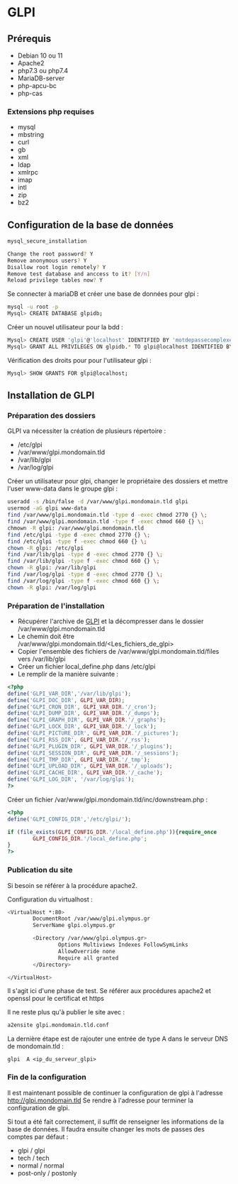 # GLPI
## Prérequis

- Debian 10 ou 11
- Apache2
- php7.3 ou php7.4
- MariaDB-server
- php-apcu-bc
- php-cas

### Extensions php requises

- mysql
- mbstring
- curl
- gb
- xml
- ldap
- xmlrpc
- imap
- intl
- zip
- bz2

## Configuration de la base de données

```bash
mysql_secure_installation

Change the root password? Y
Remove anonymous users? Y
Disallow root login remotely? Y
Remove test database and anccess to it? [Y/n]
Reload privilege tables now? Y
```

Se connecter à mariaDB et créer une base de données pour glpi :

```bash
mysql -u root -p
Mysql> CREATE DATABASE glpidb;
```

Créer un nouvel utilisateur pour la bdd : 

```bash
Mysql> CREATE USER 'glpi'@'localhost' IDENTIFIED BY 'motdepassecomplexe';
Mysql> GRANT ALL PRIVILEGES ON glpidb.* TO glpi@localhost IDENTIFIED BY 'motdepassecomplexe';
```

Vérification des droits pour pour l'utilisateur glpi :

```bash
Mysql> SHOW GRANTS FOR glpi@localhost;
```

## Installation de GLPI

### Préparation des dossiers

GLPI va nécessiter la création de plusieurs répertoire :

- /etc/glpi
- /var/www/glpi.mondomain.tld
- /var/lib/glpi
- /var/log/glpi

Créer un utilisateur pour glpi, changer le propriétaire des dossiers et mettre l'user www-data dans le groupe glpi :

```bash
useradd -s /bin/false -d /var/www/glpi.mondomain.tld glpi
usermod -aG glpi www-data
find /var/www/glpi.mondomain.tld -type d -exec chmod 2770 {} \;
find /var/www/glpi.mondomain.tld -type f -exec chmod 660 {} \;
chmown -R glpi: /var/www/glpi.mondomain.tld
find /etc/glpi -type d -exec chmod 2770 {} \;
find /etc/glpi -type f -exec chmod 660 {} \;
chown -R glpi: /etc/glpi
find /var/lib/glpi -type d -exec chmod 2770 {} \;
find /var/lib/glpi -type f -exec chmod 660 {} \;
chown -R glpi: /var/lib/glpi
find /var/log/glpi -type d -exec chmod 2770 {} \;
find /var/log/glpi -type f -exec chmod 660 {} \;
chown -R glpi: /var/log/glpi
```

### Préparation de l'installation

- Récupérer l'archive de [GLPI](https://glpi-project.org/fr/telecharger-glpi/) et la décompresser dans le dossier /var/www/glpi.mondomain.tld
- Le chemin doit être /var/www/glpi.mondomain.tld/<Les_fichiers_de_glpi>
- Copier l'ensemble des fichiers de /var/www/glpi.mondomain.tld/files vers /var/lib/glpi
- Créer un fichier local_define.php dans /etc/glpi
- Le remplir de la manière suivante :

```php
<?php
define('GLPI_VAR_DIR','/var/lib/glpi');
define('GLPI_DOC_DIR', GLPI_VAR_DIR);
define('GLPI_CRON_DIR', GLPI_VAR_DIR.'/_cron');
define('GLPI_DUMP_DIR', GLPI_VAR_DIR.'/_dumps');
define('GLPI_GRAPH_DIR', GLPI_VAR_DIR.'/_graphs');
define('GLPI_LOCK_DIR', GLPI_VAR_DIR.'/_lock');
define('GLPI_PICTURE_DIR', GLPI_VAR_DIR.'/_pictures');
define('GLPI_RSS_DIR', GLPI_VAR_DIR.'/_rss');
define('GLPI_PLUGIN_DIR', GLPI_VAR_DIR.'/_plugins');
define('GLPI_SESSION_DIR', GLPI_VAR_DIR.'/_sessions');
define('GLPI_TMP_DIR', GLPI_VAR_DIR.'/_tmp');
define('GLPI_UPLOAD_DIR', GLPI_VAR_DIR.'/_uploads');
define('GLPI_CACHE_DIR', GLPI_VAR_DIR.'/_cache');
define('GLPI_LOG_DIR', '/var/log/glpi');
?>
```

Créer un fichier /var/www/glpi.mondomain.tld/inc/downstream.php :

```php
<?php
define('GLPI_CONFIG_DIR','/etc/glpi/');

if (file_exists(GLPI_CONFIG_DIR.'/local_define.php')){require_once
        GLPI_CONFIG_DIR.'/local_define.php';
}
?>
```

### Publication du site

Si besoin se référer à la procédure apache2.

Configuration du virtualhost :

```bash
<VirtualHost *:80>
        DocumentRoot /var/www/glpi.olympus.gr
        ServerName glpi.olympus.gr

        <Directory /var/www/glpi.olympus.gr>
                Options Multiviews Indexes FollowSymLinks
                AllowOverride none
                Require all granted
        </Directory>

</VirtualHost>
```

Il s'agit ici d'une phase de test. Se référer aux procédures apache2 et openssl pour le certificat et https

Il ne reste plus qu'à publier le site avec :

```bash
a2ensite glpi.mondomain.tld.conf
```

La dernière étape est de rajouter une entrée de type A dans le serveur DNS de mondomain.tld :
```
glpi  A <ip_du_serveur_glpi>
```

### Fin de la configuration

Il est maintenant possible de continuer la configuration de glpi à l'adresse http://glpi.mondomain.tld
Se rendre à l'adresse pour terminer la configuration de glpi.

Si tout a été fait correctement, il suffit de renseigner les informations de la base de données. Il faudra ensuite changer les mots de passes des comptes par défaut :

- glpi / glpi
- tech / tech
- normal / normal
- post-only / postonly
